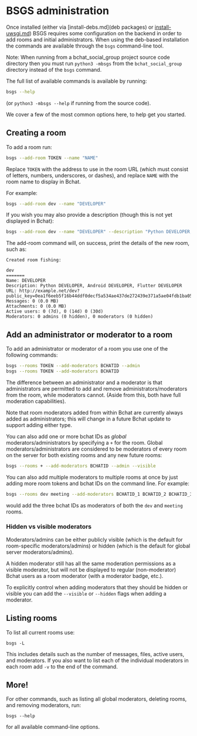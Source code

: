 # BSGS administration

Once installed (either via [install-debs.md](deb packages) or [install-uwsgi.md](manually)) BSGS
requires some configuration on the backend in order to add rooms and initial administrators.  When
using the deb-based installation the commands are available through the `bsgs` command-line tool.

Note: When running from a bchat_social_group project source code directory then you must run `python3
-mbsgs` from the `bchat_social_group` directory instead of the `bsgs` command.

The full list of available commands is available by running:

```bash
bsgs --help
```

(or `python3 -mbsgs --help` if running from the source code).

We cover a few of the most common options here, to help get you started.

## Creating a room

To add a room run:

```bash
bsgs --add-room TOKEN --name "NAME"
```

Replace `TOKEN` with the address to use in the room URL (which must consist of letters, numbers,
underscores, or dashes), and replace `NAME` with the room name to display in Bchat.

For example:

```bash
bsgs --add-room dev --name "DEVELOPER"
```

If you wish you may also provide a description (though this is not yet displayed in Bchat):

```bash
bsgs --add-room dev --name "DEVELOPER" --description "Python DEVELOPER, Android DEVELOPER, Flutter DEVELOPER"
```

The add-room command will, on success, print the details of the new room, such as:

```
Created room fishing:

dev
=======
Name: DEVELOPER
Description: Python DEVELOPER, Android DEVELOPER, Flutter DEVELOPER
URL: http://example.net/dev?public_key=0ea1f6eeb5f16b44ddf0decf5a534ae437de272439e371a5ae04fdb1ba05e524
Messages: 0 (0.0 MB)
Attachments: 0 (0.0 MB)
Active users: 0 (7d), 0 (14d) 0 (30d)
Moderators: 0 admins (0 hidden), 0 moderators (0 hidden)
```

## Add an administrator or moderator to a room

To add an administrator or moderator of a room you use one of the following commands:

```bash
bsgs --rooms TOKEN --add-moderators BCHATID --admin
bsgs --rooms TOKEN --add-moderators BCHATID
```

The difference between an administrator and a moderator is that administrators are permitted to add
and remove administrators/moderators from the room, while moderators cannot.  (Aside from this, both
have full moderation capabilities).

Note that room moderators added from within Bchat are currently always added as administrators;
this will change in a future Bchat update to support adding either type.

You can also add one or more bchat IDs as *global* moderators/administrators by specifying a `+`
for the room.  Global moderators/administrators are considered to be moderators of every room on the
server for both existing rooms and any new future rooms:

```bash
bsgs --rooms + --add-moderators BCHATID --admin --visible
```

You can also add multiple moderators to multiple rooms at once by just adding more room tokens and
bchat IDs on the command line.  For example:

```bash
bsgs --rooms dev meeting --add-moderators BCHATID_1 BCHATID_2 BCHATID_3
```

would add the three bchat IDs as moderators of both the `dev` and `meeting` rooms.

### Hidden vs visible moderators

Moderators/admins can be either publicly visible (which is the default for room-specific
moderators/admins) or hidden (which is the default for global server moderators/admins).

A hidden moderator still has all the same moderation permissions as a visible moderator, but will
not be displayed to regular (non-moderator) Bchat users as a room moderator (with a moderator
badge, etc.).

To explicitly control when adding moderators that they should be hidden or visible you can add the
`--visible` or `--hidden` flags when adding a moderator.

## Listing rooms

To list all current rooms use:

```
bsgs -L
```

This includes details such as the number of messages, files, active users, and moderators.  If you
also want to list each of the individual moderators in each room add `-v` to the end of the command.

## More!

For other commands, such as listing all global moderators, deleting rooms, and removing
moderators, run:

```
bsgs --help
```

for all available command-line options.
